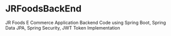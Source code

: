 # JRFoodsBackEnd
JR Foods E Commerce Application Backend Code using Spring Boot, Spring Data JPA, Spring Security, JWT Token Implementation
